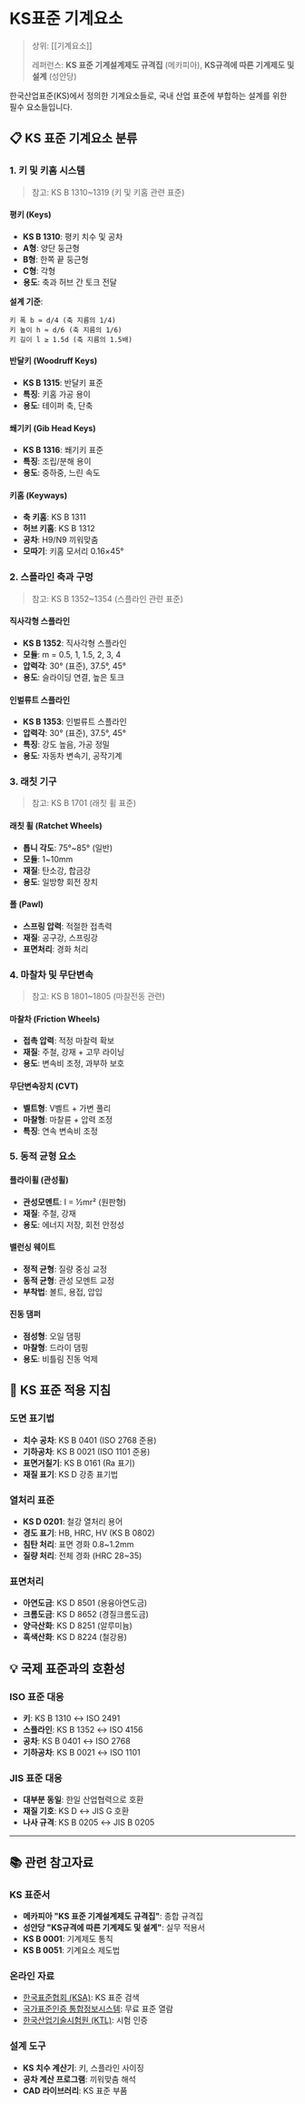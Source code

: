 # KS표준 기계요소

> 상위: [[기계요소]]
> 
> 레퍼런스: **KS 표준 기계설계제도 규격집** (메카피아), **KS규격에 따른 기계제도 및 설계** (성안당)

한국산업표준(KS)에서 정의한 기계요소들로, 국내 산업 표준에 부합하는 설계를 위한 필수 요소들입니다.

## 📋 KS 표준 기계요소 분류

### 1. 키 및 키홈 시스템
> 참고: KS B 1310~1319 (키 및 키홈 관련 표준)

#### 평키 (Keys)
- **KS B 1310**: 평키 치수 및 공차
- **A형**: 양단 둥근형
- **B형**: 한쪽 끝 둥근형  
- **C형**: 각형
- **용도**: 축과 허브 간 토크 전달

**설계 기준**:
```
키 폭 b ≈ d/4 (축 지름의 1/4)
키 높이 h ≈ d/6 (축 지름의 1/6)
키 길이 l ≥ 1.5d (축 지름의 1.5배)
```

#### 반달키 (Woodruff Keys)
- **KS B 1315**: 반달키 표준
- **특징**: 키홈 가공 용이
- **용도**: 테이퍼 축, 단축

#### 쐐기키 (Gib Head Keys)  
- **KS B 1316**: 쐐기키 표준
- **특징**: 조립/분해 용이
- **용도**: 중하중, 느린 속도

#### 키홈 (Keyways)
- **축 키홈**: KS B 1311
- **허브 키홈**: KS B 1312  
- **공차**: H9/N9 끼워맞춤
- **모따기**: 키홈 모서리 0.16×45°

### 2. 스플라인 축과 구멍
> 참고: KS B 1352~1354 (스플라인 관련 표준)

#### 직사각형 스플라인
- **KS B 1352**: 직사각형 스플라인
- **모듈**: m = 0.5, 1, 1.5, 2, 3, 4
- **압력각**: 30° (표준), 37.5°, 45°
- **용도**: 슬라이딩 연결, 높은 토크

#### 인벌류트 스플라인  
- **KS B 1353**: 인벌류트 스플라인
- **압력각**: 30° (표준), 37.5°, 45°
- **특징**: 강도 높음, 가공 정밀
- **용도**: 자동차 변속기, 공작기계

### 3. 래칫 기구
> 참고: KS B 1701 (래칫 휠 표준)

#### 래칫 휠 (Ratchet Wheels)
- **톱니 각도**: 75°~85° (일반)
- **모듈**: 1~10mm
- **재질**: 탄소강, 합금강
- **용도**: 일방향 회전 장치

#### 폴 (Pawl)
- **스프링 압력**: 적절한 접촉력
- **재질**: 공구강, 스프링강
- **표면처리**: 경화 처리

### 4. 마찰차 및 무단변속
> 참고: KS B 1801~1805 (마찰전동 관련)

#### 마찰차 (Friction Wheels)
- **접촉 압력**: 적정 마찰력 확보
- **재질**: 주철, 강재 + 고무 라이닝
- **용도**: 변속비 조정, 과부하 보호

#### 무단변속장치 (CVT)
- **벨트형**: V벨트 + 가변 풀리
- **마찰형**: 마찰륜 + 압력 조정
- **특징**: 연속 변속비 조정

### 5. 동적 균형 요소

#### 플라이휠 (관성휠)
- **관성모멘트**: I = ½mr² (원판형)
- **재질**: 주철, 강재
- **용도**: 에너지 저장, 회전 안정성

#### 밸런싱 웨이트
- **정적 균형**: 질량 중심 교정
- **동적 균형**: 관성 모멘트 교정
- **부착법**: 볼트, 용접, 압입

#### 진동 댐퍼
- **점성형**: 오일 댐핑
- **마찰형**: 드라이 댐핑  
- **용도**: 비틀림 진동 억제

## 🔧 KS 표준 적용 지침

### 도면 표기법
- **치수 공차**: KS B 0401 (ISO 2768 준용)
- **기하공차**: KS B 0021 (ISO 1101 준용)
- **표면거칠기**: KS B 0161 (Ra 표기)
- **재질 표기**: KS D 강종 표기법

### 열처리 표준
- **KS D 0201**: 철강 열처리 용어
- **경도 표기**: HB, HRC, HV (KS B 0802)
- **침탄 처리**: 표면 경화 0.8~1.2mm
- **질량 처리**: 전체 경화 (HRC 28~35)

### 표면처리
- **아연도금**: KS D 8501 (용융아연도금)
- **크롬도금**: KS D 8652 (경질크롬도금)  
- **양극산화**: KS D 8251 (알루미늄)
- **흑색산화**: KS D 8224 (철강용)

## 💡 국제 표준과의 호환성

### ISO 표준 대응
- **키**: KS B 1310 ↔ ISO 2491
- **스플라인**: KS B 1352 ↔ ISO 4156
- **공차**: KS B 0401 ↔ ISO 2768
- **기하공차**: KS B 0021 ↔ ISO 1101

### JIS 표준 대응  
- **대부분 동일**: 한일 산업협력으로 호환
- **재질 기호**: KS D ↔ JIS G 호환
- **나사 규격**: KS B 0205 ↔ JIS B 0205

---

## 📚 관련 참고자료

### KS 표준서
- **메카피아 "KS 표준 기계설계제도 규격집"**: 종합 규격집
- **성안당 "KS규격에 따른 기계제도 및 설계"**: 실무 적용서
- **KS B 0001**: 기계제도 통칙
- **KS B 0051**: 기계요소 제도법

### 온라인 자료
- [한국표준협회 (KSA)](https://www.ksa.or.kr): KS 표준 검색
- [국가표준인증 통합정보시스템](https://standard.go.kr): 무료 표준 열람
- [한국산업기술시험원 (KTL)](https://www.ktl.re.kr): 시험 인증

### 설계 도구
- **KS 치수 계산기**: 키, 스플라인 사이징
- **공차 계산 프로그램**: 끼워맞춤 해석
- **CAD 라이브러리**: KS 표준 부품


